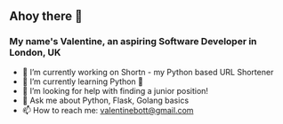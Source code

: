 ## Ahoy there 👋

### My name's Valentine, an aspiring Software Developer in London, UK

- 🔭 I’m currently working on Shortn - my Python based URL Shortener
- 🌱 I’m currently learning Python :snake:
- 🤔 I’m looking for help with finding a junior position!
- 💬 Ask me about Python, Flask, Golang basics
- 📫 How to reach me: valentinebott@gmail.com
